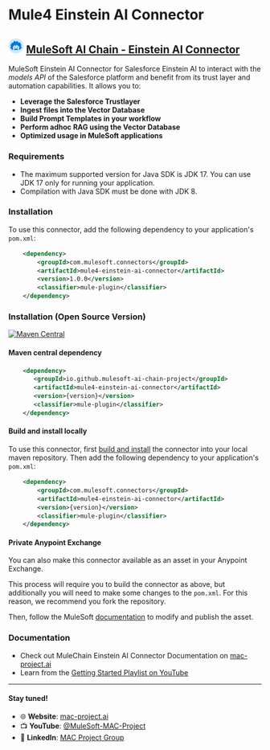 # Mule4 Einstein AI Connector

## <img src="icon/icon.svg" width="6%" alt="banner"> [MuleSoft AI Chain - Einstein AI Connector](https://mac-project.ai/docs/einstein-ai)

MuleSoft Einstein AI Connector for Salesforce Einstein AI to interact with the _models API_ of the Salesforce platform and benefit from its trust layer and automation capabilities. It allows you to:
- **Leverage the Salesforce Trustlayer**
- **Ingest files into the Vector Database**
- **Build Prompt Templates in your workflow**
- **Perform adhoc RAG using the Vector Database**
- **Optimized usage in MuleSoft applications**

### Requirements

- The maximum supported version for Java SDK is JDK 17. You can use JDK 17 only for running your application.
- Compilation with Java SDK must be done with JDK 8.


### Installation
To use this connector, add the following dependency to your application's `pom.xml`:

```xml
    <dependency>
        <groupId>com.mulesoft.connectors</groupId>
        <artifactId>mule4-einstein-ai-connector</artifactId>
        <version>1.0.0</version>
        <classifier>mule-plugin</classifier>		
    </dependency>
```

### Installation (Open Source Version)

[![Maven Central](https://img.shields.io/maven-central/v/io.github.mulesoft-ai-chain-project/mule4-einstein-ai-connector)](https://central.sonatype.com/artifact/io.github.mulesoft-ai-chain-project/mule4-einstein-ai-connector/overview)

#### Maven central dependency

```xml
    <dependency>
       <groupId>io.github.mulesoft-ai-chain-project</groupId>
       <artifactId>mule4-einstein-ai-connector</artifactId>
       <version>{version}</version>
       <classifier>mule-plugin</classifier>
    </dependency>
```

#### Build and install locally

To use this connector, first [build and install](https://mac-project.ai/docs/einstein-ai/getting-started) the connector into your local maven repository.
Then add the following dependency to your application's `pom.xml`:

```xml
    <dependency>
        <groupId>com.mulesoft.connectors</groupId>
        <artifactId>mule4-einstein-ai-connector</artifactId>
        <version>{version}</version>
        <classifier>mule-plugin</classifier>
    </dependency>
```

#### Private Anypoint Exchange

You can also make this connector available as an asset in your Anypoint Exchange.

This process will require you to build the connector as above, but additionally you will need
to make some changes to the `pom.xml`.  For this reason, we recommend you fork the repository.

Then, follow the MuleSoft [documentation](https://docs.mulesoft.com/exchange/to-publish-assets-maven) to modify and publish the asset.

### Documentation
- Check out MuleChain Einstein AI Connector Documentation on [mac-project.ai](https://mac-project.ai/docs/einstein-ai)
- Learn from the [Getting Started Playlist on YouTube](https://www.youtube.com/playlist?list=PLnuJGpEBF6ZAV1JfID1SRKN6OmGORvgv6)

---

#### Stay tuned!

- 🌐 **Website**: [mac-project.ai](https://mac-project.ai)
- 📺 **YouTube**: [@MuleSoft-MAC-Project](https://www.youtube.com/@MuleSoft-MAC-Project)
- 💼 **LinkedIn**: [MAC Project Group](https://lnkd.in/gW3eZrbF)



